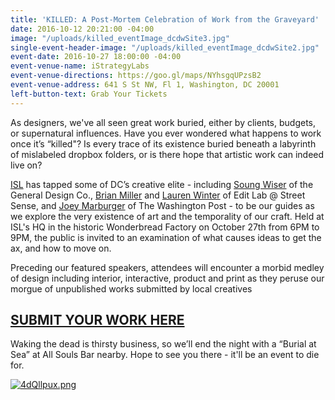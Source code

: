 ```yaml
---
title: 'KILLED: A Post-Mortem Celebration of Work from the Graveyard'
date: 2016-10-12 20:21:00 -04:00
image: "/uploads/killed_eventImage_dcdwSite3.jpg"
single-event-header-image: "/uploads/killed_eventImage_dcdwSite2.jpg"
event-date: 2016-10-27 18:00:00 -04:00
event-venue-name: iStrategyLabs
event-venue-directions: https://goo.gl/maps/NYhsgqUPzsB2
event-venue-address: 641 S St NW, Fl 1, Washington, DC 20001
left-button-text: Grab Your Tickets
---
```


As designers, we've all seen great work buried, either by clients, budgets, or supernatural influences. Have you ever wondered what happens to work once it’s “killed"? Is every trace of its existence buried beneath a labyrinth of mislabeled dropbox folders, or is there hope that artistic work can indeed live on?

[ISL](https://isl.co/) has tapped some of DC’s creative elite - including [Soung Wiser](http://generaldesignco.com/general/) of the General Design Co., [Brian Miller](http://www.streetsense.com/team/brian-2) and [Lauren Winter](http://www.streetsense.com/team/lauren) of Edit Lab @ Street Sense, and [Joey Marburger](http://joseph-jam.es/bio.php) of The Washington Post -  to be our guides as we explore the very existence of art and the temporality of our craft. Held at ISL's HQ in the historic Wonderbread Factory on October 27th from 6PM to 9PM, the public is invited to an examination of what causes ideas to get the ax, and how to move on.

Preceding our featured speakers, attendees will encounter a morbid medley of design including interior, interactive, product and print as they peruse our morgue of unpublished works submitted by local creatives

## [SUBMIT YOUR WORK HERE](https://docs.google.com/forms/d/e/1FAIpQLSdMKrw28TXh5QZpdwCjkREGgr1dc5X2Io8PEyekdWMLtIoS3A/viewform?c=0&w=1)

Waking the dead is thirsty business, so we’ll end the night with a “Burial at Sea” at  All Souls Bar nearby. Hope to see you there - it'll be an event to die for.

[![4dQllpux.png](/uploads/4dQllpux.png)](https://isl.co/)